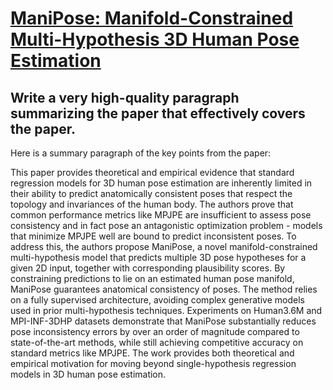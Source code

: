 # [ManiPose: Manifold-Constrained Multi-Hypothesis 3D Human Pose Estimation](https://arxiv.org/abs/2312.06386)

## Write a very high-quality paragraph summarizing the paper that effectively covers the paper.

 Here is a summary paragraph of the key points from the paper:

This paper provides theoretical and empirical evidence that standard regression models for 3D human pose estimation are inherently limited in their ability to predict anatomically consistent poses that respect the topology and invariances of the human body. The authors prove that common performance metrics like MPJPE are insufficient to assess pose consistency and in fact pose an antagonistic optimization problem - models that minimize MPJPE well are bound to predict inconsistent poses. To address this, the authors propose ManiPose, a novel manifold-constrained multi-hypothesis model that predicts multiple 3D pose hypotheses for a given 2D input, together with corresponding plausibility scores. By constraining predictions to lie on an estimated human pose manifold, ManiPose guarantees anatomical consistency of poses. The method relies on a fully supervised architecture, avoiding complex generative models used in prior multi-hypothesis techniques. Experiments on Human3.6M and MPI-INF-3DHP datasets demonstrate that ManiPose substantially reduces pose inconsistency errors by over an order of magnitude compared to state-of-the-art methods, while still achieving competitive accuracy on standard metrics like MPJPE. The work provides both theoretical and empirical motivation for moving beyond single-hypothesis regression models in 3D human pose estimation.
